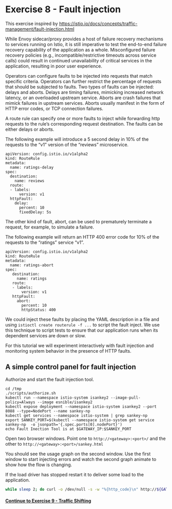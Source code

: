# Exercise 8 - Fault injection

This exercise inspired by https://istio.io/docs/concepts/traffic-management/fault-injection.html

While Envoy sidecar/proxy provides a host of failure recovery mechanisms to services running on Istio, it is still imperative to test the end-to-end failure recovery capability of the application as a whole. Misconfigured failure recovery policies (e.g., incompatible/restrictive timeouts across service calls) could result in continued unavailability of critical services in the application, resulting in poor user experience.

Operators can configure faults to be injected into requests that match specific criteria. Operators can further restrict the percentage of requests that should be subjected to faults. Two types of faults can be injected: delays and aborts. Delays are timing failures, mimicking increased network latency, or an overloaded upstream service. Aborts are crash failures that mimick failures in upstream services. Aborts usually manifest in the form of HTTP error codes, or TCP connection failures.

A route rule can specify one or more faults to inject while forwarding http requests to the rule’s corresponding request destination. The faults can be either delays or aborts.

The following example will introduce a 5 second delay in 10% of the requests to the “v1” version of the “reviews” microservice.

```
apiVersion: config.istio.io/v1alpha2
kind: RouteRule
metadata:
  name: ratings-delay
spec:
  destination:
    name: reviews
  route:
  - labels:
      version: v1
  httpFault:
    delay:
      percent: 10
      fixedDelay: 5s
```

The other kind of fault, abort, can be used to prematurely terminate a request, for example, to simulate a failure.

The following example will return an HTTP 400 error code for 10% of the requests to the “ratings” service “v1”.

```
apiVersion: config.istio.io/v1alpha2
kind: RouteRule
metadata:
  name: ratings-abort
spec:
   destination:
     name: ratings
   route:
   - labels:
       version: v1
   httpFault:
     abort:
       percent: 10
       httpStatus: 400
```

We could inject these faults by placing the YAML description in a file and using
`istioctl create routerule -f ...` to script the fault inject.  We use this technique to
script tests to ensure that our application runs when its dependent services are down or slow.

For this tutorial we will experiment interactively with fault injection and monitoring system behavior
in the presence of HTTP faults.

## A simple control panel for fault injection

Authorize and start the fault injection tool.

<!--
kubectl create clusterrole isankey-istio-system --verb=get,update,list,create,delete --resource=routerules
kubectl create clusterrolebinding isankey-istio-system 
-->

```
cd /tmp
./scripts/authorize.sh
kubectl run --namespace istio-system isankey2 --image-pull-policy=Always --image esnible/isankey2
kubectl expose deployment --namespace istio-system isankey2 --port 8088 --type=NodePort --name sankey-np
kubectl get services --namespace istio-system | grep sankey-np
export SANKEY_PORT=$(kubectl --namespace istio-system get service sankey-np  -o jsonpath='{.spec.ports[0].nodePort}')
echo Fault Inection Tool is at $GATEWAY_IP:$SANKEY_PORT
```

Open two browser windows.  Point one to `http://<gateway>:<port>/` and the other to `http://<gateway>:<port>/sankey.html`

You should see the usage graph on the second window.  Use the first window to start injecting errors and watch the second graph animate to show how the flow is changing.

If the load driver has stopped restart it to deliver some load to the application.

```sh
while sleep 2; do curl -o /dev/null -s -w "%{http_code}\n" http://${GATEWAY_URL}/productpage; done
```

#### [Continue to Exercise 9 - Traffic Shifting](../exercise-9/README.md)